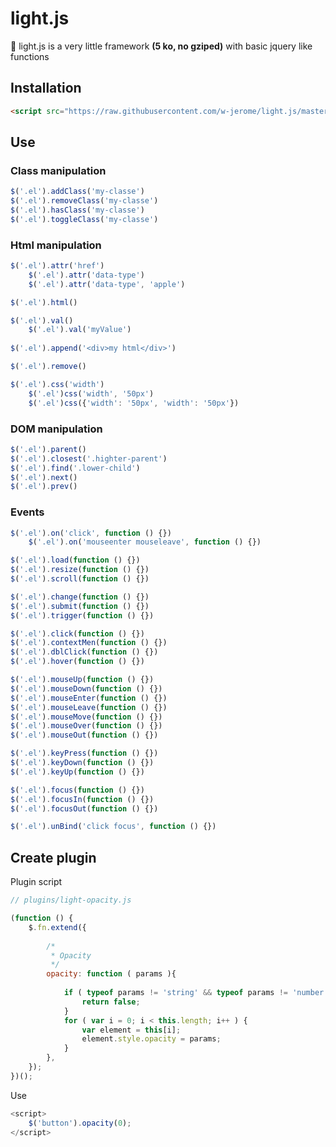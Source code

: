 # light.js

:seedling: light.js is a very little framework **(5 ko, no gziped)** with basic jquery like functions

## Installation

```html
<script src="https://raw.githubusercontent.com/w-jerome/light.js/master/dist/light.min.js"></script>
```

## Use

### Class manipulation

```javascript
$('.el').addClass('my-classe')
$('.el').removeClass('my-classe')
$('.el').hasClass('my-classe')
$('.el').toggleClass('my-classe')
```

### Html manipulation

```javascript
$('.el').attr('href')
	$('.el').attr('data-type')
	$('.el').attr('data-type', 'apple')

$('.el').html()

$('.el').val()
	$('.el').val('myValue')
	
$('.el').append('<div>my html</div>')

$('.el').remove()

$('.el').css('width')
	$('.el')css('width', '50px')
	$('.el')css({'width': '50px', 'width': '50px'})
```

### DOM manipulation

```javascript
$('.el').parent()
$('.el').closest('.highter-parent')
$('.el').find('.lower-child')
$('.el').next()
$('.el').prev()
```

### Events

```javascript
$('.el').on('click', function () {})
	$('.el').on('mouseenter mouseleave', function () {})

$('.el').load(function () {})
$('.el').resize(function () {})
$('.el').scroll(function () {})

$('.el').change(function () {})
$('.el').submit(function () {})
$('.el').trigger(function () {})

$('.el').click(function () {})
$('.el').contextMen(function () {})
$('.el').dblClick(function () {})
$('.el').hover(function () {})

$('.el').mouseUp(function () {})
$('.el').mouseDown(function () {})
$('.el').mouseEnter(function () {})
$('.el').mouseLeave(function () {})
$('.el').mouseMove(function () {})
$('.el').mouseOver(function () {})
$('.el').mouseOut(function () {})

$('.el').keyPress(function () {})
$('.el').keyDown(function () {})
$('.el').keyUp(function () {})

$('.el').focus(function () {})
$('.el').focusIn(function () {})
$('.el').focusOut(function () {})

$('.el').unBind('click focus', function () {})
```


## Create plugin

Plugin script

```javascript
// plugins/light-opacity.js

(function () {
	$.fn.extend({
		
		/*
		 * Opacity
		 */
		opacity: function ( params ){
			
			if ( typeof params != 'string' && typeof params != 'number' ) {
				return false;
			}
			for ( var i = 0; i < this.length; i++ ) {
				var element = this[i];
				element.style.opacity = params;
			}
		},
	});
})();
```

Use

```javascript
<script>
	$('button').opacity(0);
</script>
```

